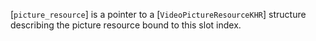 [`picture_resource`] is a pointer to a [`VideoPictureResourceKHR`]
structure describing the picture resource bound to this slot index.